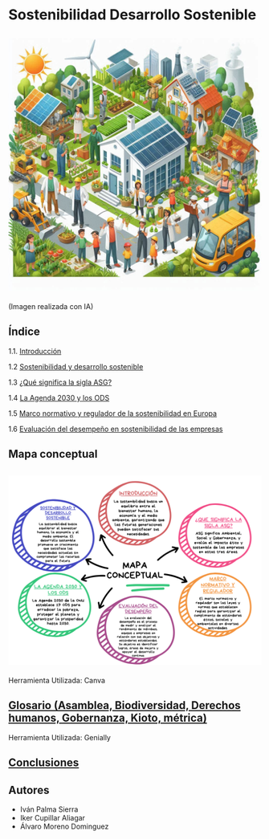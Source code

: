 # Sostenibilidad Desarrollo Sostenible
![introduccion](img/sostenibilidad2.jpeg)
---
(Imagen realizada con IA)
## Índice
1.1. [Introducción](introduccion.md)

1.2 [Sostenibilidad y desarrollo sostenible](Sostenibilidad.md)

1.3 [¿Qué significa la sigla ASG?](SiglasASG.md)

1.4 [La Agenda 2030 y los ODS](agenda.md)

1.5 [Marco normativo y regulador de la sostenibilidad en Europa]()

1.6 [Evaluación del desempeño en sostenibilidad de las empresas](EvaluaciónDelDesempeñoEnSostenibilidadDeLasEmpresas.md)

## Mapa conceptual
![mapa conceptual](img/mapaconceptual.png)
---
Herramienta Utilizada: Canva
## [Glosario (Asamblea, Biodiversidad, Derechos humanos, Gobernanza, Kioto, métrica)](https://view.genially.com/672c81a613e6505420dc0335/interactive-content-glosario-interactivo-sostenibilidad-y-desarrollo-sostenible)
Herramienta Utilizada: Genially
## [Conclusiones](conclusion.md)
## Autores
- Iván Palma Sierra
- Iker Cupillar Aliagar
- Álvaro Moreno Dominguez
